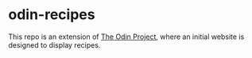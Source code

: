 # odin-recipes

This repo is an extension of [The Odin Project](https://www.theodinproject.com/), where an initial website is designed to display recipes.